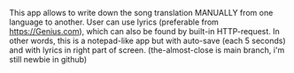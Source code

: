 This app allows to write down the song translation MANUALLY from one language to another.
User can use lyrics (preferable from https://Genius.com), which can also be found by built-in HTTP-request.
In other words, this is a notepad-like app but with auto-save (each 5 seconds) and with lyrics in right part of screen.
(the-almost-close is main branch, i'm still newbie in github)
